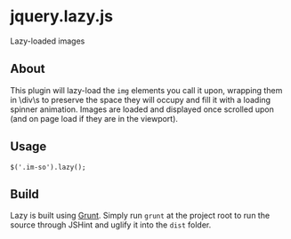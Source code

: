 jquery.lazy.js
==============

Lazy-loaded images

## About

This plugin will lazy-load the `img` elements you call it upon, wrapping them in \div\s to preserve the space they will occupy and fill it with a loading spinner animation. Images are loaded and displayed once scrolled upon (and on page load if they are in the viewport).

## Usage

`$('.im-so').lazy();`

## Build

Lazy is built using [Grunt](http://gruntjs.com/). Simply run `grunt` at the project root to run the source through JSHint and uglify it into the `dist` folder.